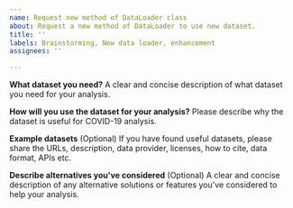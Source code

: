 ```yaml
---
name: Request new method of DataLoader class
about: Request a new method of DataLoader to use new dataset.
title: ''
labels: Brainstorming, New data loader, enhancement
assignees: ''

---
```


**What dataset you need?**
A clear and concise description of what dataset you need for your analysis.

**How will you use the dataset for your analysis?**
Please describe why the dataset is useful for COVID-19 analysis.

**Example datasets**
(Optional) If you have found useful datasets, please share the URLs, description, data provider, licenses, how to cite, data format, APIs etc.

**Describe alternatives you've considered**
(Optional) A clear and concise description of any alternative solutions or features you've considered to help your analysis.
